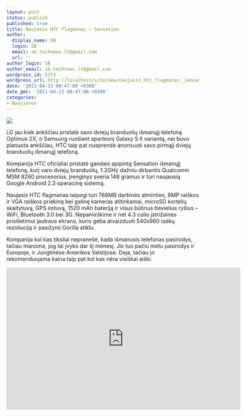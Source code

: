 ```yaml
---
layout: post
status: publish
published: true
title: Naujasis HTC flagmanas – Sensation
author:
  display_name: SB
  login: SB
  email: sb.technews.lt@gmail.com
  url: ''
author_login: SB
author_email: sb.technews.lt@gmail.com
wordpress_id: 5773
wordpress_url: http://localhost/site/new/naujasis_htc_flagmanas__sensation/
date: '2011-04-13 00:47:00 +0300'
date_gmt: '2011-04-13 00:47:00 +0300'
categories:
- Naujienos
---
```

<div class="imgright"><img src="http://technews.lt/upload/htcsensation.jpg"  /></div>
<p>LG jau kiek ankščiau pristatė savo dviejų branduolių išmanųjį telefoną Optimus 2X, o Samsung ruošiant spartesnį Galaxy S II variantą, nei buvo planuota ankščiau, HTC taip pat nusprendė anonsuoti savo pirmąjį dviejų branduolių išmanųjį telefoną.</p>
<p>Kompanija HTC oficialiai pristatė gandais apipintą Sensation išmanųjį telefoną, kurį varo dviejų branduolių, 1.2GHz dažniu dirbantis Qualcomm MSM 8260 procesorius. Įrenginys sveria 148 gramus ir turi naujausią Google Android 2.3 operacinę sistemą.</p>
<p>Naujasis HTC flagmanas taipogi turi 768MB darbinės atminties, 8MP raiškos ir VGA raiškos priekinę bei galinę kameras atitinkamai, microSD kortelių skaitytuvą, GPS imtuvą, 1520 mAh bateriją ir visus būtinus bevielius ryšius – WiFi, Bluetooth 3.0 bei 3G. Nepamirškime ir net 4.3 colio įstrižainės prisilietimui jautraus ekrano, kuris geba atvaizduoti 540x960 taškų rezoliuciją ir pasižymi Gorilla stiklu.</p>
<p>Kompanija kol kas tiksliai nepranešė, kada išmanusis telefonas pasirodys, tačiau manoma, jog tai įvyks dar šį mėnesį. Jis tuo pačiu metu pasirodys ir Europoje, ir Jungtinėse Amerikos Valstijose. Deja, tačiau jo rekomenduojama kaina taip pat kol kas nėra visiškai aiški.</p>
<p><iframe title="YouTube video player" width="610" height="371" src="http://www.youtube.com/embed/COi4S1yoyO4" frameborder="0" allowfullscreen></iframe></p>
